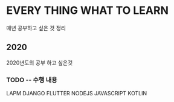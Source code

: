 # EVERY THING WHAT TO LEARN

매년 공부하고 싶은 것 정리

## 2020 
2020년도의 공부 하고 싶은것 
### TODO -- 수행 내용 

LAPM
DJANGO
FLUTTER
NODEJS
JAVASCRIPT
KOTLIN